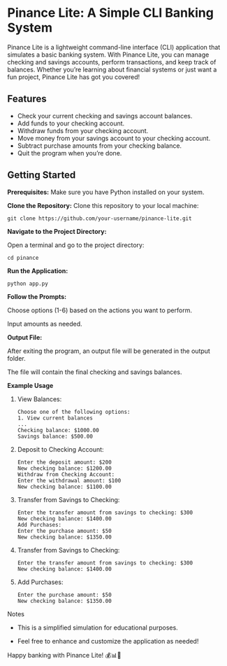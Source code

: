 
  

# Pinance Lite: A Simple CLI Banking System

Pinance Lite is a lightweight command-line interface (CLI) application that simulates a basic banking system. With Pinance Lite, you can manage checking and savings accounts, perform transactions, and keep track of balances. Whether you’re learning about financial systems or just want a fun project, Pinance Lite has got you covered!

  

## Features

-  Check your current checking and savings account balances.
- Add funds to your checking account.
- Withdraw funds from your checking account.
- Move money from your savings account to your checking account.
- Subtract purchase amounts from your checking balance.
- Quit the program when you’re done.

## Getting Started

**Prerequisites:** 
Make sure you have Python installed on your system.

**Clone the Repository:**
Clone this repository to your local machine:

```
git clone https://github.com/your-username/pinance-lite.git
```
  

**Navigate to the Project Directory:**

Open a terminal and go to the project directory:
```
cd pinance
```
**Run the Application:**

```
python app.py
```
  

**Follow the Prompts:**

Choose options (1-6) based on the actions you want to perform.

Input amounts as needed.

**Output File:**

After exiting the program, an output file will be generated in the output folder.

The file will contain the final checking and savings balances.

**Example Usage**

1. View Balances:
	```
	Choose one of the following options:
	1. View current balances
	...
	Checking balance: $1000.00
	Savings balance: $500.00
	```
  

2. Deposit to Checking Account:
	```
	Enter the deposit amount: $200
	New checking balance: $1200.00
	Withdraw from Checking Account:
	Enter the withdrawal amount: $100
	New checking balance: $1100.00
	```
  
  3. Transfer from Savings to Checking:
		```
		Enter the transfer amount from savings to checking: $300
		New checking balance: $1400.00
		Add Purchases:
		Enter the purchase amount: $50
		New checking balance: $1350.00
		```
 4.  Transfer from Savings to Checking:
	    ```
	    Enter the transfer amount from savings to checking: $300
	    New checking balance: $1400.00
	 ```
    
5.  Add Purchases:
    ```
    Enter the purchase amount: $50
    New checking balance: $1350.00
    ```
Notes

- This is a simplified simulation for educational purposes.

- Feel free to enhance and customize the application as needed!

Happy banking with Pinance Lite! 💰📊🚀
  

